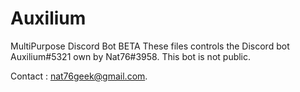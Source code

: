 # Auxilium
MultiPurpose Discord Bot BETA
These files controls the Discord bot Auxilium#5321 own by Nat76#3958.
This bot is not public.

Contact : [nat76geek@gmail.com](nat76geek@gmail.com).
